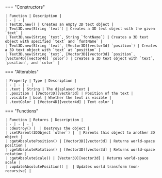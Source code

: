 === "Constructors"

    | Function | Description |
    | - | - |
    | Text3D.new() | Creates an empty 3D text object |
    | Text3D.new(String `text`) | Creates a 3D text object with the given `text` |
    | Text3D.new(String `text`, String `fontName`) | Creates a 3D text object with specified `text` and `fontName` |
    | Text3D.new(String `text`, [Vector3D][vector3d] `position`) | Creates a 3D text object with `text` at `position` |
    | Text3D.new(String `text`, [Vector3D][vector3d] `position`, [Vector4D][vector4d] `color`) | Creates a 3D text object with `text`, `position`, and `color` |

=== "Alterables"

    | Property | Type | Description |
    | - | - | - |
    | .text | String | The displayed text |
    | .position | [Vector3D][vector3d] | Position of the text |
    | .visible | bool | Whether the text is visible |
    | .textColor | [Vector4D][vector4d] | Text color |

=== "Functions"

    | Function | Returns | Description |
    | - | - | - |
    | :destroy() |  | Destroys the object |
    | :setParent(3DObject `other`) |  | Parents this object to another 3D object |
    | :getAbsolutePosition() | [Vector3D][vector3d] | Returns world-space position |
    | :getAbsoluteRotation() | [Vector3D][vector3d] | Returns world-space rotation |
    | :getAbsoluteScale() | [Vector3D][vector3d] | Returns world-space scale |
    | :updateAbsolutePosition() |  | Updates world transform (non-recursive) |

[vector2d]: https://darttheg.github.io/LimeAPI/api/classes/vector2d.html
[vector3d]: https://darttheg.github.io/LimeAPI/api/classes/vector3d.html
[vector4d]: https://darttheg.github.io/LimeAPI/api/classes/vector4d.html
[texture]: https://darttheg.github.io/LimeAPI/api/classes/texture.html